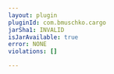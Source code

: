 ```yaml
---
layout: plugin
pluginId: com.bmuschko.cargo
jarSha1: INVALID
isJarAvailable: true
error: NONE
violations: []

---
```


